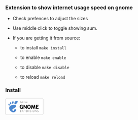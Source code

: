 ### Extension to show internet usage speed on gnome

* Check prefences to adjust the sizes

* Use middle click to toggle showing sum.

* If you are getting it from source:
    - to install
    ```make install```

    - to enable
    ```make enable```

    - to disable
    ```make disable```

    - to reload
    ```make reload```



### Install

<a href="https://extensions.gnome.org/extension/104/netspeed/" >
    <img src="media/Gnome_logo.svg" width="120px"/>
</a>
